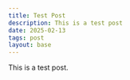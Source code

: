 ```yaml
---
title: Test Post
description: This is a test post
date: 2025-02-13
tags: post
layout: base
---
```


This is a test post.
